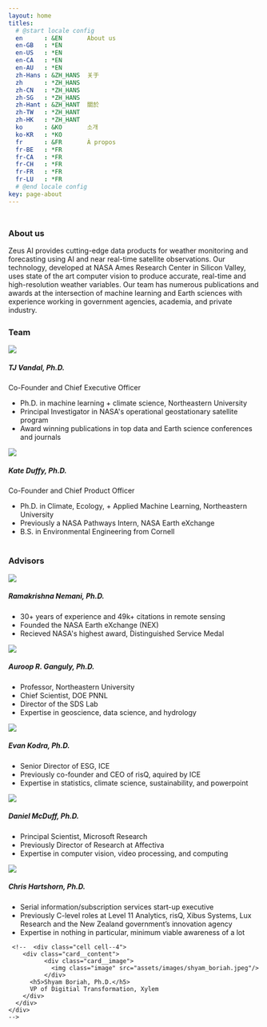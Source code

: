 ```yaml
---
layout: home
titles:
  # @start locale config
  en      : &EN       About us
  en-GB   : *EN
  en-US   : *EN
  en-CA   : *EN
  en-AU   : *EN
  zh-Hans : &ZH_HANS  关于
  zh      : *ZH_HANS
  zh-CN   : *ZH_HANS
  zh-SG   : *ZH_HANS
  zh-Hant : &ZH_HANT  關於
  zh-TW   : *ZH_HANT
  zh-HK   : *ZH_HANT
  ko      : &KO       소개
  ko-KR   : *KO
  fr      : &FR       À propos
  fr-BE   : *FR
  fr-CA   : *FR
  fr-CH   : *FR
  fr-FR   : *FR
  fr-LU   : *FR
  # @end locale config
key: page-about
---
```



<div class="hero hero--light">
  <div class="hero__content" style="padding-top: 0.5rem;">
    <h3>About us</h3>
    Zeus AI provides cutting-edge data products for weather monitoring and forecasting using AI and near real-time satellite observations.  Our technology, developed at NASA Ames Research Center in Silicon Valley, uses state of the art computer vision to produce accurate, real-time and high-resolution weather variables. Our team has numerous publications and awards at the intersection of machine learning and Earth sciences with experience working in government agencies, academia, and private industry.
  </div>
</div>

<div class="hero hero--light">
  <div class="hero__content" style="padding-top: 0.2rem;">
    <h3>Team</h3>
    <div class='grid'>
        <div class="cell cell--4">
          <div class="card__content">
              <a href="https://www.linkedin.com/in/tjvandal/">
                <div class="card__image">
                <img class="image" src="assets/images/Vandal_Photo.jpeg"/>
              </div>
              </a>
            <h5>TJ Vandal, Ph.D.</h5>
            Co-Founder and Chief Executive Officer
			<ul>
        <li>Ph.D. in machine learning + climate science, Northeastern University</li>
				<li>Principal Investigator in NASA's operational geostationary satellite program</li>
				<li>Award winning publications in top data and Earth science conferences and journals</li>
			</ul>
      </div>
        </div>
      <div class="cell cell--4">
        <div class="card__content">
              <a href="https://www.linkedin.com/in/katemduffy">
              <div class="card__image">
                <img class="image" src="assets/images/Kate_Photo.jpeg"/>
              </div>
            </a>
          <h5>Kate Duffy, Ph.D.</h5>
          Co-Founder and Chief Product Officer
			<ul>
        <li>Ph.D. in Climate, Ecology, + Applied Machine Learning, Northeastern University</li>
        <li>Previously a NASA Pathways Intern, NASA Earth eXchange</li>
				<li>B.S. in Environmental Engineering from Cornell</li>
			</ul>
        </div>
      </div>
    </div>
  </div>
</div>


<div class="hero hero--light">
  <div class="hero__content" style="padding-top: 0.2rem;">
    <h3>Advisors</h3>
    <div class='grid'>
        <div class="cell cell--4">
          <div class="card__content">
              <a href="https://www.linkedin.com/in/ramakrishna-nemani-84983b13">
              <div class="card__image">
                <img class="image" src="assets/images/rama_nemani.jpeg"/>
              </div>
            </a>
            <h5>Ramakrishna Nemani, Ph.D.</h5>
			<ul>
				<li>30+ years of experience and 49k+ citations in remote sensing</li>
				<li>Founded the NASA Earth eXchange (NEX)</li>
				<li>Recieved NASA's highest award, Distinguished Service Medal</li> 
			</ul>
          </div>
        </div>
      <div class="cell cell--4">
        <div class="card__content">
              <a href="https://coe.northeastern.edu/people/ganguly-auroop/">
              <div class="card__image">
                <img class="image" src="assets/images/auroop_ganguly.jpeg"/>
              </div>
            </a>
          <h5>Auroop R. Ganguly, Ph.D.</h5>
			<ul>
			  <li>Professor, Northeastern University</li>
			  <li>Chief Scientist, DOE PNNL</li>
			  <li>Director of the SDS Lab</li>
			  <li>Expertise in geoscience, data science, and hydrology</li>
			</ul>
        </div>
      </div>
      <div class="cell cell--4">
        <div class="card__content">
              <a href="https://www.linkedin.com/in/evan-kodra-43bb0023">
              <div class="card__image">
                <img class="image" src="assets/images/evan_kodra.jpeg"/>
              </div>
            </a>
          <h5>Evan Kodra, Ph.D.</h5>
			<ul>
				<li>Senior Director of ESG, ICE</li>
				<li>Previously co-founder and CEO of risQ, aquired by ICE</li>
				<li>Expertise in statistics, climate science, sustainability, and powerpoint</li>
			</ul>
        </div>
      </div>
      <div class="cell cell--4">
        <div class="card__content">
              <a href="https://www.linkedin.com/in/daniel-mcduff-19968051">
              <div class="card__image">
                <img class="image" src="assets/images/Dan_McDuff.png"/>
              </div>
            </a>
          <h5>Daniel McDuff, Ph.D.</h5>
  			<ul>
  			   <li>Principal Scientist, Microsoft Research</li>
  			   <li>Previously Director of Research at Affectiva</li>
  				<li>Expertise in computer vision, video processing, and computing</li>
  			</ul>
        </div>
      </div>
      <div class="cell cell--4">
        <div class="card__content">
              <a href="https://www.linkedin.com/in/chris-hartshorn-2198523">
              <div class="card__image">
                <img class="image" src="assets/images/chris_hartshorn.jpg"/>
              </div>
            </a>
          <h5>Chris Hartshorn, Ph.D.</h5>
        <ul>
           <li>Serial information/subscription services start-up executive</li>
           <li>Previously C-level roles at Level 11 Analytics, risQ, Xibus Systems, Lux Research and the New Zealand government’s innovation agency</li>
          <li>Expertise in nothing in particular, minimum viable awareness of a lot</li>
        </ul>
        </div>
      </div>

     <!--  <div class="cell cell--4">
        <div class="card__content">
              <div class="card__image">
                <img class="image" src="assets/images/shyam_boriah.jpeg"/>
              </div>
          <h5>Shyam Boriah, Ph.D.</h5>
          VP of Digitial Transformation, Xylem
        </div>
      </div>
    </div>
	-->
  </div>
</div>

